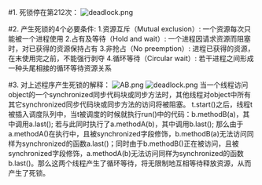 #1.	死锁停在第212次：
![deadlock.png](http://upload-images.jianshu.io/upload_images/3243720-99f465c358ebf450.png?imageMogr2/auto-orient/strip%7CimageView2/2/w/1240)

#2.	产生死锁的4个必要条件:
1.资源互斥（Mutual exclusion）: 一个资源每次只能被一个进程使用
2.占有及等待（Hold and wait）: 一个进程因请求资源而阻塞时，对已获得的资源保持占有
3.非抢占（No preemption）: 进程已获得的资源，在末使用完之前，不能强行剥夺
4.循环等待（Circular wait）: 若干进程之间形成一种头尾相接的循环等待资源关系

#3.	对上述程序产生死锁的解释：
![AB.png](http://upload-images.jianshu.io/upload_images/3243720-a9dd409eef79fe68.png?imageMogr2/auto-orient/strip%7CimageView2/2/w/1240)
![deadlock.png](http://upload-images.jianshu.io/upload_images/3243720-4b613aec24aa0926.png?imageMogr2/auto-orient/strip%7CimageView2/2/w/1240)
当一个线程访问object的一个synchronized同步代码块或同步方法时，其他线程对object中所有其它synchronized同步代码块或同步方法的访问将被阻塞。
t.start()之后，线程t被插入调度队列中，当t被调度的时候就执行run()中的代码：b.methodB(a)，其中调用a.last(); 若与此同时执行了a.methodA(b)，其中调用b.last(); 那么由于a.methodA()在执行中，且被synchronized字段修饰，b.methodB(a)无法访问同样为synchronized的函数a.last()；同时由于b.methodB()正在被访问，且被synchronized字段修饰，a.methodA(b)无法访问同样为synchronized的函数b.last()。那么这两个线程产生了循环等待，将无限制地互相等待释放资源，从而产生了死锁。
